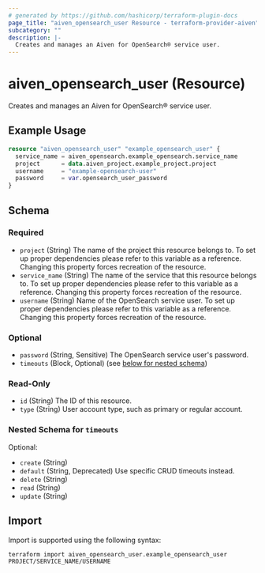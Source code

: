```yaml
---
# generated by https://github.com/hashicorp/terraform-plugin-docs
page_title: "aiven_opensearch_user Resource - terraform-provider-aiven"
subcategory: ""
description: |-
  Creates and manages an Aiven for OpenSearch® service user.
---
```


# aiven_opensearch_user (Resource)

Creates and manages an Aiven for OpenSearch® service user.

## Example Usage

```terraform
resource "aiven_opensearch_user" "example_opensearch_user" {
  service_name = aiven_opensearch.example_opensearch.service_name
  project      = data.aiven_project.example_project.project
  username     = "example-opensearch-user"
  password     = var.opensearch_user_password
}
```

<!-- schema generated by tfplugindocs -->
## Schema

### Required

- `project` (String) The name of the project this resource belongs to. To set up proper dependencies please refer to this variable as a reference. Changing this property forces recreation of the resource.
- `service_name` (String) The name of the service that this resource belongs to. To set up proper dependencies please refer to this variable as a reference. Changing this property forces recreation of the resource.
- `username` (String) Name of the OpenSearch service user. To set up proper dependencies please refer to this variable as a reference. Changing this property forces recreation of the resource.

### Optional

- `password` (String, Sensitive) The OpenSearch service user's password.
- `timeouts` (Block, Optional) (see [below for nested schema](#nestedblock--timeouts))

### Read-Only

- `id` (String) The ID of this resource.
- `type` (String) User account type, such as primary or regular account.

<a id="nestedblock--timeouts"></a>
### Nested Schema for `timeouts`

Optional:

- `create` (String)
- `default` (String, Deprecated) Use specific CRUD timeouts instead.
- `delete` (String)
- `read` (String)
- `update` (String)

## Import

Import is supported using the following syntax:

```shell
terraform import aiven_opensearch_user.example_opensearch_user PROJECT/SERVICE_NAME/USERNAME
```
